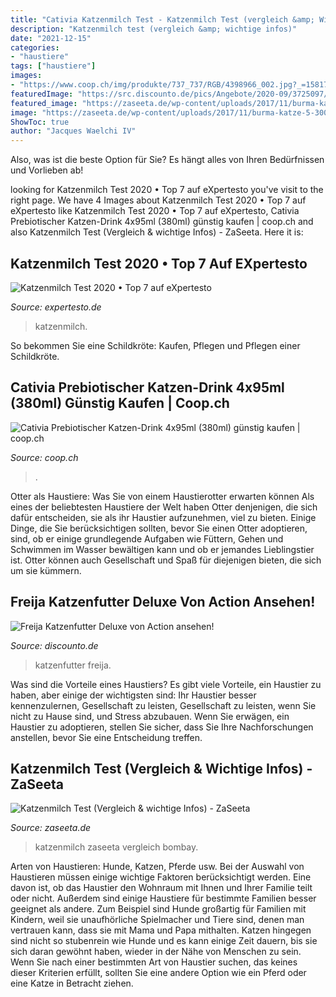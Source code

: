 ```yaml
---
title: "Cativia Katzenmilch Test - Katzenmilch Test (vergleich &amp; Wichtige Infos)"
description: "Katzenmilch test (vergleich &amp; wichtige infos)"
date: "2021-12-15"
categories:
- "haustiere"
tags: ["haustiere"]
images:
- "https://www.coop.ch/img/produkte/737_737/RGB/4398966_002.jpg?_=1581716745028"
featuredImage: "https://src.discounto.de/pics/Angebote/2020-09/3725097/6131541_Freija-Katzenfutter-Deluxe_xxl.jpg"
featured_image: "https://zaseeta.de/wp-content/uploads/2017/11/burma-katze-5-300x200.jpg"
image: "https://zaseeta.de/wp-content/uploads/2017/11/burma-katze-5-300x200.jpg"
ShowToc: true
author: "Jacques Waelchi IV"
---
```



Also, was ist die beste Option für Sie? Es hängt alles von Ihren Bedürfnissen und Vorlieben ab!

	

		
looking for Katzenmilch Test 2020 • Top 7 auf eXpertesto you've visit to the right page. We have 4 Images about Katzenmilch Test 2020 • Top 7 auf eXpertesto like Katzenmilch Test 2020 • Top 7 auf eXpertesto, Cativia Prebiotischer Katzen-Drink 4x95ml (380ml) günstig kaufen | coop.ch and also Katzenmilch Test (Vergleich &amp; wichtige Infos) - ZaSeeta. Here it is:
		
    
## Katzenmilch Test 2020 • Top 7 Auf EXpertesto

<img loading=lazy src="http://www.expertesto.de/wp-content/uploads/katzenmilch-1024x683.jpg" onerror="this.onerror=null;this.src='https://tse4.mm.bing.net/th?id=OIP.KnmQl4e75fZgK-L_F9l2JwHaE8&amp;pid=15.1';" alt="Katzenmilch Test 2020 • Top 7 auf eXpertesto">

_Source: expertesto.de_

>katzenmilch. 

	

So bekommen Sie eine Schildkröte: Kaufen, Pflegen und Pflegen einer Schildkröte.

    
## Cativia Prebiotischer Katzen-Drink 4x95ml (380ml) Günstig Kaufen | Coop.ch

<img loading=lazy src="https://www.coop.ch/img/produkte/737_737/RGB/4398966_002.jpg?_=1581716745028" onerror="this.onerror=null;this.src='https://tse1.mm.bing.net/th?id=OIP.OtGg37KrQSWNN5VRVNbs1QHaHa&amp;pid=15.1';" alt="Cativia Prebiotischer Katzen-Drink 4x95ml (380ml) günstig kaufen | coop.ch">

_Source: coop.ch_

>. 

	

Otter als Haustiere: Was Sie von einem Haustierotter erwarten können
Als eines der beliebtesten Haustiere der Welt haben Otter denjenigen, die sich dafür entscheiden, sie als ihr Haustier aufzunehmen, viel zu bieten. Einige Dinge, die Sie berücksichtigen sollten, bevor Sie einen Otter adoptieren, sind, ob er einige grundlegende Aufgaben wie Füttern, Gehen und Schwimmen im Wasser bewältigen kann und ob er jemandes Lieblingstier ist. Otter können auch Gesellschaft und Spaß für diejenigen bieten, die sich um sie kümmern.

    
## Freija Katzenfutter Deluxe Von Action Ansehen!

<img loading=lazy src="https://src.discounto.de/pics/Angebote/2020-09/3725097/6131541_Freija-Katzenfutter-Deluxe_xxl.jpg" onerror="this.onerror=null;this.src='https://tse3.mm.bing.net/th?id=OIP.QW7_WxPDHFLKMAUi6LzF2QHaHa&amp;pid=15.1';" alt="Freija Katzenfutter Deluxe von Action ansehen!">

_Source: discounto.de_

>katzenfutter freija. 

	

Was sind die Vorteile eines Haustiers?
Es gibt viele Vorteile, ein Haustier zu haben, aber einige der wichtigsten sind: Ihr Haustier besser kennenzulernen, Gesellschaft zu leisten, Gesellschaft zu leisten, wenn Sie nicht zu Hause sind, und Stress abzubauen. Wenn Sie erwägen, ein Haustier zu adoptieren, stellen Sie sicher, dass Sie Ihre Nachforschungen anstellen, bevor Sie eine Entscheidung treffen.

    
## Katzenmilch Test (Vergleich &amp; Wichtige Infos) - ZaSeeta

<img loading=lazy src="https://zaseeta.de/wp-content/uploads/2017/11/burma-katze-5-300x200.jpg" onerror="this.onerror=null;this.src='https://tse1.mm.bing.net/th?id=OIP.O7QLFkBvglaJDE5_QoI20wAAAA&amp;pid=15.1';" alt="Katzenmilch Test (Vergleich &amp; wichtige Infos) - ZaSeeta">

_Source: zaseeta.de_

>katzenmilch zaseeta vergleich bombay. 

	

Arten von Haustieren: Hunde, Katzen, Pferde usw.
Bei der Auswahl von Haustieren müssen einige wichtige Faktoren berücksichtigt werden. Eine davon ist, ob das Haustier den Wohnraum mit Ihnen und Ihrer Familie teilt oder nicht. Außerdem sind einige Haustiere für bestimmte Familien besser geeignet als andere. Zum Beispiel sind Hunde großartig für Familien mit Kindern, weil sie unaufhörliche Spielmacher und Tiere sind, denen man vertrauen kann, dass sie mit Mama und Papa mithalten. Katzen hingegen sind nicht so stubenrein wie Hunde und es kann einige Zeit dauern, bis sie sich daran gewöhnt haben, wieder in der Nähe von Menschen zu sein. Wenn Sie nach einer bestimmten Art von Haustier suchen, das keines dieser Kriterien erfüllt, sollten Sie eine andere Option wie ein Pferd oder eine Katze in Betracht ziehen.

